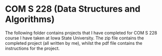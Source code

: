 # COM S 228 (Data Structures and Algorithms)
The following folder contains projects that I have completed for COM S 228 course I have taken at Iowa State University. The zip file contains the completed project (all written by me), whilst the pdf file contains the instructions for the project.
